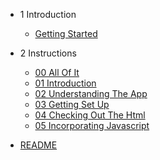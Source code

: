 
- 1 Introduction
  - [Getting Started](1-Introduction/getting-started.md)

- 2 Instructions
  - [00 All Of It](2-instructions/00-all-of-it.md)
  - [01 Introduction](2-instructions/01-introduction.md)
  - [02 Understanding The App](2-instructions/02-understanding-the-app.md)
  - [03 Getting Set Up](2-instructions/03-getting-set-up.md)
  - [04 Checking Out The Html](2-instructions/04-checking-out-the-html.md)
  - [05 Incorporating Javascript](2-instructions/05-incorporating-javascript.md)

- [README](README.md)
